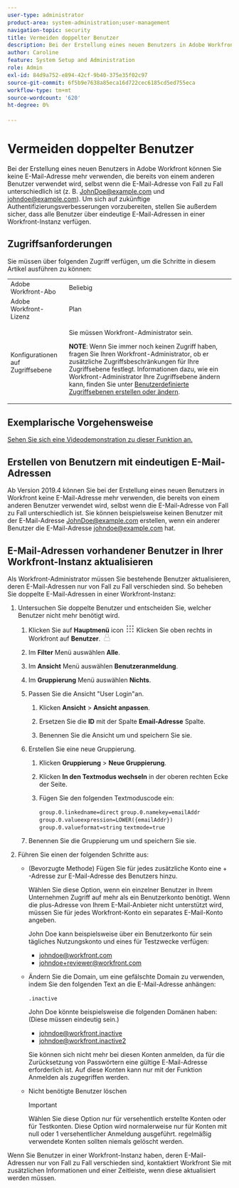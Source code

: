 ```yaml
---
user-type: administrator
product-area: system-administration;user-management
navigation-topic: security
title: Vermeiden doppelter Benutzer
description: Bei der Erstellung eines neuen Benutzers in Adobe Workfront können Sie keine E-Mail-Adresse mehr verwenden, die bereits von einem anderen Benutzer verwendet wird, selbst wenn die E-Mail-Adresse von Fall zu Fall unterschiedlich ist (z. B. JohnDoe@example.com und johndoe@example.com). Um sich auf zukünftige Authentifizierungsverbesserungen vorzubereiten, stellen Sie außerdem sicher, dass alle Benutzer über eindeutige E-Mail-Adressen in einer Workfront-Instanz verfügen.
author: Caroline
feature: System Setup and Administration
role: Admin
exl-id: 84d9a752-e894-42cf-9b40-375e35f02c97
source-git-commit: 6f5b9e7638a85eca16d722cec6185cd5ed755eca
workflow-type: tm+mt
source-wordcount: '620'
ht-degree: 0%

---
```


# Vermeiden doppelter Benutzer

Bei der Erstellung eines neuen Benutzers in Adobe Workfront können Sie keine E-Mail-Adresse mehr verwenden, die bereits von einem anderen Benutzer verwendet wird, selbst wenn die E-Mail-Adresse von Fall zu Fall unterschiedlich ist (z. B. JohnDoe@example.com und johndoe@example.com). Um sich auf zukünftige Authentifizierungsverbesserungen vorzubereiten, stellen Sie außerdem sicher, dass alle Benutzer über eindeutige E-Mail-Adressen in einer Workfront-Instanz verfügen.

## Zugriffsanforderungen

Sie müssen über folgenden Zugriff verfügen, um die Schritte in diesem Artikel ausführen zu können:

<table style="table-layout:auto"> 
 <col> 
 <col> 
 <tbody> 
  <tr> 
   <td role="rowheader">Adobe Workfront-Abo</td> 
   <td>Beliebig</td> 
  </tr> 
  <tr> 
   <td role="rowheader">Adobe Workfront-Lizenz</td> 
   <td>Plan</td> 
  </tr> 
  <tr> 
   <td role="rowheader">Konfigurationen auf Zugriffsebene</td> 
   <td> <p>Sie müssen Workfront-Administrator sein.</p> <p><b>NOTE</b>: Wenn Sie immer noch keinen Zugriff haben, fragen Sie Ihren Workfront-Administrator, ob er zusätzliche Zugriffsbeschränkungen für Ihre Zugriffsebene festlegt. Informationen dazu, wie ein Workfront-Administrator Ihre Zugriffsebene ändern kann, finden Sie unter <a href="../../../administration-and-setup/add-users/configure-and-grant-access/create-modify-access-levels.md" class="MCXref xref">Benutzerdefinierte Zugriffsebenen erstellen oder ändern</a>.</p> </td> 
  </tr> 
 </tbody> 
</table>

## Exemplarische Vorgehensweise

<!--WRITER
<iframe class="vimeo-player_0" src="assets/371505632?" frameborder="0" allowfullscreen="1" width="560px" height="315px"></iframe>
-->

[Sehen Sie sich eine Videodemonstration zu dieser Funktion an.](https://vimeo.com/371505632/2e6938ce06)

## Erstellen von Benutzern mit eindeutigen E-Mail-Adressen

Ab Version 2019.4 können Sie bei der Erstellung eines neuen Benutzers in Workfront keine E-Mail-Adresse mehr verwenden, die bereits von einem anderen Benutzer verwendet wird, selbst wenn die E-Mail-Adresse von Fall zu Fall unterschiedlich ist. Sie können beispielsweise keinen Benutzer mit der E-Mail-Adresse JohnDoe@example.com erstellen, wenn ein anderer Benutzer die E-Mail-Adresse johndoe@example.com hat.

## E-Mail-Adressen vorhandener Benutzer in Ihrer Workfront-Instanz aktualisieren

Als Workfront-Administrator müssen Sie bestehende Benutzer aktualisieren, deren E-Mail-Adressen nur von Fall zu Fall verschieden sind.
So beheben Sie doppelte E-Mail-Adressen in einer Workfront-Instanz:

1. Untersuchen Sie doppelte Benutzer und entscheiden Sie, welcher Benutzer nicht mehr benötigt wird.

   1. Klicken Sie auf **Hauptmenü** icon ![](assets/main-menu-icon.png) Klicken Sie oben rechts in Workfront auf **Benutzer**. ![](assets/users-icon-in-main-menu.png)

   1. Im **Filter** Menü auswählen **Alle**.

   1. Im **Ansicht** Menü auswählen **Benutzeranmeldung**.

   1. Im **Gruppierung** Menü auswählen **Nichts**.

   1. Passen Sie die Ansicht &quot;User Login&quot;an.

      1. Klicken **Ansicht** > **Ansicht anpassen**.

      1. Ersetzen Sie die **ID** mit der Spalte **Email-Adresse** Spalte.

      1. Benennen Sie die Ansicht um und speichern Sie sie.
   1. Erstellen Sie eine neue Gruppierung.

      1. Klicken **Gruppierung** > **Neue Gruppierung**.

      1. Klicken **In den Textmodus wechseln** in der oberen rechten Ecke der Seite.
      1. Fügen Sie den folgenden Textmoduscode ein:

         `group.0.linkedname=direct`
         `group.0.namekey=emailAddr`
         `group.0.valueexpression=LOWER({emailAddr})`
         `group.0.valueformat=string`
         `textmode=true`
   1. Benennen Sie die Gruppierung um und speichern Sie sie.



1. Führen Sie einen der folgenden Schritte aus:

   * (Bevorzugte Methode) Fügen Sie für jedes zusätzliche Konto eine + -Adresse zur E-Mail-Adresse des Benutzers hinzu.

      Wählen Sie diese Option, wenn ein einzelner Benutzer in Ihrem Unternehmen Zugriff auf mehr als ein Benutzerkonto benötigt. Wenn die plus-Adresse von Ihrem E-Mail-Anbieter nicht unterstützt wird, müssen Sie für jedes Workfront-Konto ein separates E-Mail-Konto angeben.

      John Doe kann beispielsweise über ein Benutzerkonto für sein tägliches Nutzungskonto und eines für Testzwecke verfügen:

      * johndoe@workfront.com
      * johndoe+reviewer@workfront.com
   * Ändern Sie die Domain, um eine gefälschte Domain zu verwenden, indem Sie den folgenden Text an die E-Mail-Adresse anhängen:

      `.inactive`

      John Doe könnte beispielsweise die folgenden Domänen haben: (Diese müssen eindeutig sein.)

      * johndoe@workfront.inactive
      * johndoe@workfront.inactive2

      Sie können sich nicht mehr bei diesen Konten anmelden, da für die Zurücksetzung von Passwörtern eine gültige E-Mail-Adresse erforderlich ist. Auf diese Konten kann nur mit der Funktion Anmelden als zugegriffen werden.

   * Nicht benötigte Benutzer löschen

      >[!IMPORTANT]
      >
      >Wählen Sie diese Option nur für versehentlich erstellte Konten oder für Testkonten. Diese Option wird normalerweise nur für Konten mit null oder 1 versehentlicher Anmeldung ausgeführt. regelmäßig verwendete Konten sollten niemals gelöscht werden.



Wenn Sie Benutzer in einer Workfront-Instanz haben, deren E-Mail-Adressen nur von Fall zu Fall verschieden sind, kontaktiert Workfront Sie mit zusätzlichen Informationen und einer Zeitleiste, wenn diese aktualisiert werden müssen.
